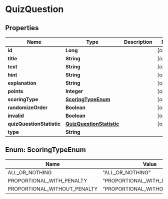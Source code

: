 

# QuizQuestion


## Properties

| Name | Type | Description | Notes |
|------------ | ------------- | ------------- | -------------|
|**id** | **Long** |  |  [optional] |
|**title** | **String** |  |  [optional] |
|**text** | **String** |  |  [optional] |
|**hint** | **String** |  |  [optional] |
|**explanation** | **String** |  |  [optional] |
|**points** | **Integer** |  |  [optional] |
|**scoringType** | [**ScoringTypeEnum**](#ScoringTypeEnum) |  |  [optional] |
|**randomizeOrder** | **Boolean** |  |  [optional] |
|**invalid** | **Boolean** |  |  [optional] |
|**quizQuestionStatistic** | [**QuizQuestionStatistic**](QuizQuestionStatistic.md) |  |  [optional] |
|**type** | **String** |  |  |



## Enum: ScoringTypeEnum

| Name | Value |
|---- | -----|
| ALL_OR_NOTHING | &quot;ALL_OR_NOTHING&quot; |
| PROPORTIONAL_WITH_PENALTY | &quot;PROPORTIONAL_WITH_PENALTY&quot; |
| PROPORTIONAL_WITHOUT_PENALTY | &quot;PROPORTIONAL_WITHOUT_PENALTY&quot; |



